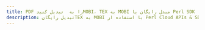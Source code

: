 ---title: PDF را به  تبدیل کنیدMOBI، TEX به MOBI مبدل رایگان یا Perl SDKdescription: تبدیل رایگانTEX به MOBI با استفاده از Perl Cloud APIs & SDK همچنین اسناد PDF را در Cloud ایجاد، ویرایش و رندر کنید.---